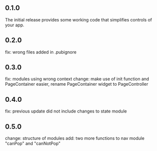 ## 0.1.0

The initial release provides some working code that simplifies controls of your app.

## 0.2.0

fix: wrong files added in .pubignore

## 0.3.0

fix: modules using wrong context
change: make use of init function and PageContainer easier, rename PageContainer widget to PageController

## 0.4.0

fix: previous update did not include changes to state module

## 0.5.0

change: structure of modules
add: two more functions to nav module "canPop" and "canNotPop"

